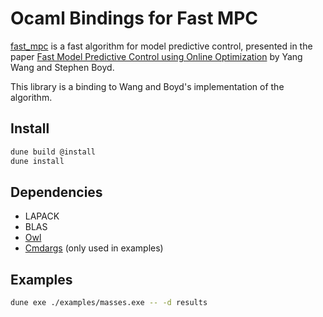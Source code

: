 # Ocaml Bindings for Fast MPC

[fast_mpc](https://web.stanford.edu/~boyd/fast_mpc/) is a fast algorithm for model predictive control, presented in the paper [Fast Model Predictive Control using Online Optimization](http://stanford.edu/~boyd/papers/pdf/fast_mpc.pdf) by Yang Wang and Stephen Boyd.

This library is a binding to Wang and Boyd's implementation of the algorithm.

## Install

```sh 
dune build @install
dune install
```

## Dependencies
* LAPACK
* BLAS
* [Owl](https://github.com/owlbarn/owl.git)
* [Cmdargs](https://github.com/ghennequin/cmdargs.git) (only used in examples)

## Examples

```sh
dune exe ./examples/masses.exe -- -d results
```